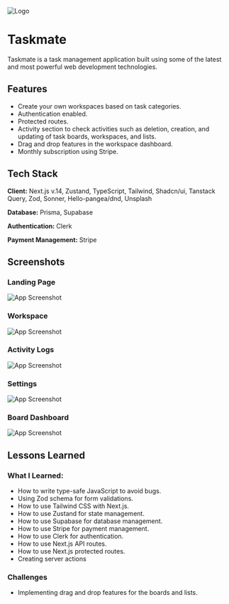 
![Logo](https://res.cloudinary.com/dems22iqs/image/upload/v1718253694/Github%20Projects/Taskmate/TASKMATE_iftlox.png)

# Taskmate

Taskmate is a task management application built using some of the latest and most powerful web development technologies.

## Features

- Create your own workspaces based on task categories.
- Authentication enabled.
- Protected routes.
- Activity section to check activities such as deletion, creation, and updating of task boards, workspaces, and lists.
- Drag and drop features in the workspace dashboard.
- Monthly subscription using Stripe.

## Tech Stack

**Client:** Next.js v.14, Zustand, TypeScript, Tailwind, Shadcn/ui, Tanstack Query, Zod, Sonner, Hello-pangea/dnd, Unsplash

**Database:** Prisma, Supabase

**Authentication:** Clerk

**Payment Management:** Stripe

## Screenshots

### Landing Page
![App Screenshot](https://res.cloudinary.com/dems22iqs/image/upload/v1718208135/Github%20Projects/Taskmate/Landing_Page_lkpl6e.png)

### Workspace
![App Screenshot](https://res.cloudinary.com/dems22iqs/image/upload/v1718208138/Github%20Projects/Taskmate/Workspace_pn2t14.png)

### Activity Logs
![App Screenshot](https://res.cloudinary.com/dems22iqs/image/upload/v1718208135/Github%20Projects/Taskmate/activity_xulqpf.png)

### Settings
![App Screenshot](https://res.cloudinary.com/dems22iqs/image/upload/v1718208136/Github%20Projects/Taskmate/Settings_bo1rhj.png)

### Board Dashboard
![App Screenshot](https://res.cloudinary.com/dems22iqs/image/upload/v1718208138/Github%20Projects/Taskmate/Workspace_dashboard_k1ihlw.png)

## Lessons Learned

### What I Learned:

- How to write type-safe JavaScript to avoid bugs.
- Using Zod schema for form validations.
- How to use Tailwind CSS with Next.js.
- How to use Zustand for state management.
- How to use Supabase for database management.
- How to use Stripe for payment management.
- How to use Clerk for authentication.
- How to use Next.js API routes.
- How to use Next.js protected routes.
- Creating server actions

### Challenges

- Implementing drag and drop features for the boards and lists.
